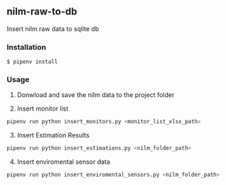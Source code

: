 ## nilm-raw-to-db

Insert nilm raw data to sqlite db

### Installation

```
$ pipenv install
```

### Usage

1. Donwload and save the nilm data to the project folder

2. Insert monitor list

```sh
pipenv run python insert_monitors.py <monitor_list_xlsx_path>
```

3. Insert Estimation Results

```sh
pipenv run python insert_estimations.py <nilm_folder_path>
```

4. Insert enviromental sensor data

```sh
pipenv run python insert_enviromental_sensors.py <nilm_folder_path>
```
